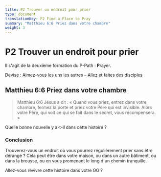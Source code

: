 ```yaml
---
title: P2 Trouver un endroit pour prier
type: document
translationKey: P2 Find a Place to Pray
summary: "Matthieu 6:6 Priez dans votre chambre"
weight: 3
---
```

# P2 Trouver un endroit pour prier

Il s'agit de la deuxième formation du P-Path : **P**rayer.

Devise : Aimez-vous les uns les autres – Allez et faites des disciples

## Matthieu 6:6 Priez dans votre chambre

>   Matthieu 6:6 Jésus a dit : « Quand vous priez, entrez dans votre chambre, fermez la porte et priez votre Père qui est invisible. Alors votre Père, qui voit ce qui se fait dans le secret, vous récompensera. »

Quelle bonne nouvelle y a-t-il dans cette histoire ?

### Conclusion

Trouverez-vous un endroit où vous pourrez régulièrement prier sans être dérangé ? Cela peut être dans votre maison, ou dans un autre bâtiment, ou dans la brousse, ou en vous promenant le long d'un chemin tranquille.

Allez-vous revivre cette histoire dans votre GG ?

